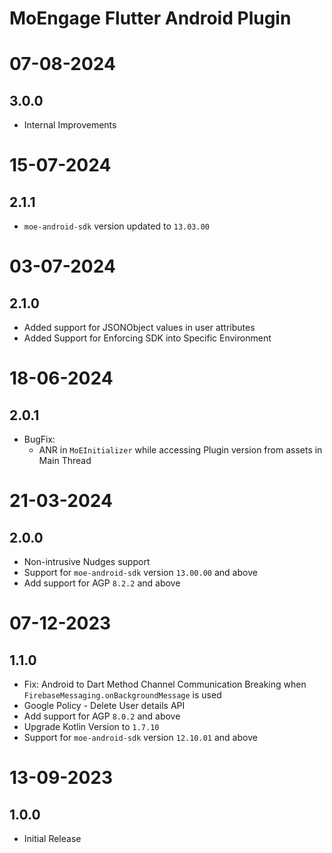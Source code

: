 # MoEngage Flutter Android Plugin

# 07-08-2024

## 3.0.0
- Internal Improvements

# 15-07-2024

## 2.1.1
- `moe-android-sdk` version updated to `13.03.00`

# 03-07-2024

## 2.1.0
- Added support for JSONObject values in user attributes
- Added Support for Enforcing SDK into Specific Environment

# 18-06-2024

## 2.0.1

- BugFix:
  - ANR in `MoEInitializer` while accessing Plugin version from assets in Main Thread

# 21-03-2024

## 2.0.0
- Non-intrusive Nudges support
- Support for `moe-android-sdk` version `13.00.00` and above
- Add support for AGP `8.2.2` and above

# 07-12-2023

## 1.1.0
- Fix: Android to Dart Method Channel Communication Breaking when `FirebaseMessaging.onBackgroundMessage` is used
- Google Policy - Delete User details API
- Add support for AGP `8.0.2` and above
- Upgrade Kotlin Version to `1.7.10`
- Support for `moe-android-sdk` version `12.10.01` and above

# 13-09-2023

## 1.0.0
- Initial Release
